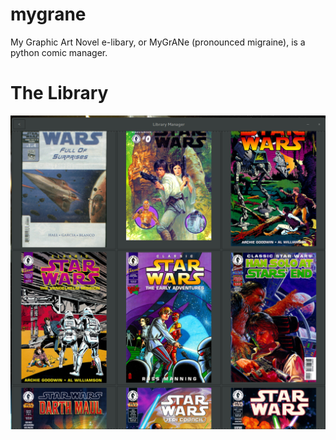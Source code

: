 # mygrane
My Graphic Art Novel e-libary, or MyGrANe (pronounced migraine), is a python comic manager.

# The Library
![Image](/docs/Library%20Manager.png?raw=true "The Library")
